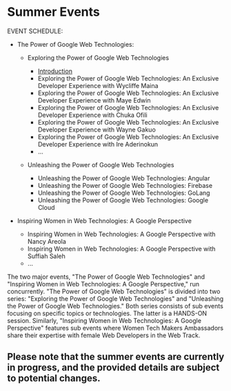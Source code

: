 # Summer Events

EVENT SCHEDULE:

- The Power of Google Web Technologies:
  - Exploring the Power of Google Web Technologies 
    - [Introduction](https://gdsc.community.dev/events/details/developer-student-clubs-babcock-university-presents-exploring-the-power-of-google-web-technologies/) 
    - Exploring the Power of Google Web Technologies: An Exclusive Developer Experience with Wycliffe Maina
    - Exploring the Power of Google Web Technologies: An Exclusive Developer Experience with Maye Edwin
    - Exploring the Power of Google Web Technologies: An Exclusive Developer Experience with Chuka Ofili
    - Exploring the Power of Google Web Technologies: An Exclusive Developer Experience with Wayne Gakuo
    - Exploring the Power of Google Web Technologies: An Exclusive Developer Experience with Ire Aderinokun
    - ...
  
  - Unleashing the Power of Google Web Technologies
    - Unleashing the Power of Google Web Technologies: Angular
    - Unleashing the Power of Google Web Technologies: Firebase
    - Unleashing the Power of Google Web Technologies: GoLang
    - Unleashing the Power of Google Web Technologies: Google Cloud
  
  
- Inspiring Women in Web Technologies: A Google Perspective
  - Inspiring Women in Web Technologies: A Google Perspective with Nancy Areola
  - Inspiring Women in Web Technologies: A Google Perspective with Suffiah Saleh    
  - ...

The two major events, "The Power of Google Web Technologies" and "Inspiring Women in Web Technologies: A Google Perspective," run concurrently. 
"The Power of Google Web Technologies" is divided into two series: "Exploring the Power of Google Web Technologies" and "Unleashing the Power of Google Web Technologies." Both series consists of sub events focusing on specific topics or technologies. The latter is a HANDS-ON session. 
Similarly, "Inspiring Women in Web Technologies: A Google Perspective" features sub events where Women Tech Makers Ambassadors share their expertise with female Web Developers in the Web Track.

## Please note that the summer events are currently in progress, and the provided details are subject to potential changes.
